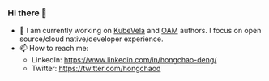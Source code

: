 ### Hi there 👋

- 🌱 I am currently working on [KubeVela](kubevela.io) and [OAM](https://oam.dev/) authors. I focus on open source/cloud native/developer experience.
- 📫 How to reach me:
  - LinkedIn: https://www.linkedin.com/in/hongchao-deng/
  - Twitter: https://twitter.com/hongchaod

<!--
**hongchaodeng/hongchaodeng** is a ✨ _special_ ✨ repository because its `README.md` (this file) appears on your GitHub profile.

Here are some ideas to get you started:

- 🔭 I’m currently working on ...
- 🌱 I’m currently learning ...
- 👯 I’m looking to collaborate on ...
- 🤔 I’m looking for help with ...
- 💬 Ask me about ...
- 📫 How to reach me: ...
- 😄 Pronouns: ...
- ⚡ Fun fact: ...
-->
